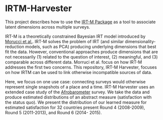 # IRTM-Harvester
This project describes how to use the [IRT-M Package](https://github.com/dasiegel/IRT-M) as a tool to associate latent dimensions across multiple surveys.

IRT-M is a theoretically constrained Bayesian IRT model introduced by [Morucci et al.](https://arxiv.org/abs/2111.11979). IRT-M solves the problem of IRT (and similar dimensionality-reduction models, such as PCA) producing underlying dimensions that best fit the data. However, conventional approaches produce dimensions that are not necessarily (1) related to the question of interest, (2) meaningful, and (3) comparable across different data. Morruci et al. focus on how IRT-M addresses the first two concerns. This repository, IRT-M Harvester, focuses on how IRTM can be used to link otherwise incompatible sources of data.


Here, we focus on one use case: connecting surveys would otherwise represent single snapshots of a place and a time. IRT-M Harvester uses an extended case study of the [Afrobarometer](https://www.afrobarometer.org/) survey. We take the data and produce estimated distributions of an abstract measure (satisfaction with the status quo). We present the distribution of our learned measure for estimated satisfaction for 32 countries present Round 4 (2008-2009), Round 5 (2011-2013), and Round 6 (2014- 2015). 

